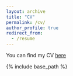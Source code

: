 ```yaml
---
layout: archive
title: "CV"
permalink: /cv/
author_profile: true
redirect_from:
  - /resume
---
```



You can find my CV [here](https://isaacmeza.github.io/personal//files/cv_isaac_meza.pdf)

{% include base_path %}
